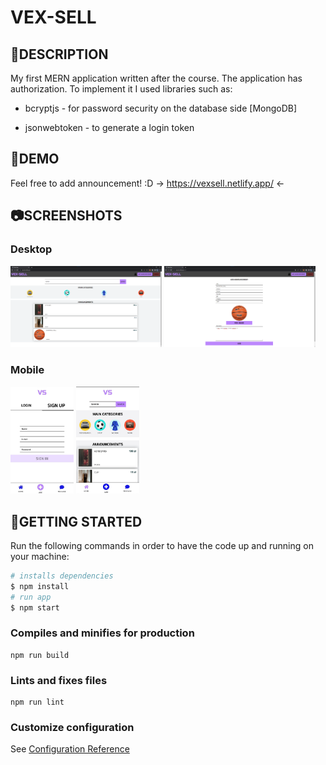 # **VEX-SELL**

## :scroll:DESCRIPTION

My first MERN application written after the course.
The application has authorization. To implement it I used libraries such as:

- bcryptjs - for password security on the database side [MongoDB]

- jsonwebtoken - to generate a login token 

## :link:DEMO
 Feel free to add announcement! :D
-> https://vexsell.netlify.app/ <-

## :camera:SCREENSHOTS

### Desktop

<img src='vexsell-announcements.png' width='48%'/>  <img src='vexsell-add.png' width='48%'/>

### Mobile

<img src='mobile-login.jpg' width='20%' />  <img src='mobile-ann.jpg' width='20%'/>

## :checkered_flag:GETTING STARTED

Run the following commands in order to have the code up and running on your machine:

``` bash
# installs dependencies
$ npm install
# run app
$ npm start
```

### Compiles and minifies for production

```
npm run build
```

### Lints and fixes files

```
npm run lint
```

### Customize configuration

See [Configuration Reference](https://cli.vuejs.org/config/)


